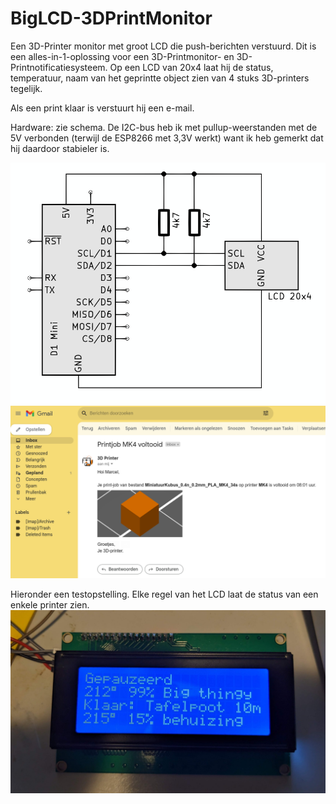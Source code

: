 # BigLCD-3DPrintMonitor
Een 3D-Printer monitor met groot LCD die push-berichten verstuurd. Dit is een alles-in-1-oplossing voor een 3D-Printmonitor- en 3D-Printnotificatiesysteem. Op een LCD van 20x4 laat hij de status, temperatuur, naam van het geprintte object zien van 4 stuks 3D-printers tegelijk.

Als een print klaar is verstuurt hij een e-mail.

Hardware: zie schema. De I2C-bus heb ik met pullup-weerstanden met de 5V verbonden (terwijl de ESP8266 met 3,3V werkt) want ik heb gemerkt dat hij daardoor stabieler is.

<img src="doc/schema.png" width="600px">
<img src="doc/email.png" width="600px">

Hieronder een testopstelling. Elke regel van het LCD laat de status van een enkele printer zien.
<img src="doc/werkbanktest.jpg" width="600px">
